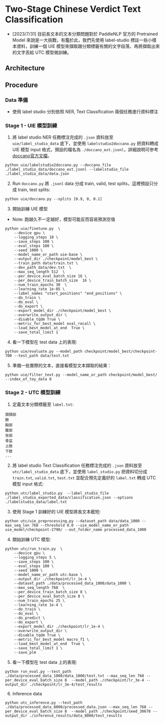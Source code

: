 # Two-Stage Chinese Verdict Text Classification

- [2023/7/31] 目前長文本的文本分類問題對於 PaddleNLP 官方的 Pretrained Model 來說是一大挑戰，有鑑於此，我們先使用 label-studio 標註一些小樣本資料，訓練一個 UIE 模型來擷取跟分類標籤有關的文字段落，再將擷取出來的文字丟給 UTC 模型做訓練。

## Architecture

## Procedure
### Data 準備
- 使用 label studio 分別依照 NER, Text Classification 兩個任務進行資料標注

### Stage 1 - UIE 模型訓練
1. 將 label studio NER 任務標注完成的 `.json` 資料放至 `uie/label_studio_data` 底下，並使用 `labelstudio2doccano.py` 把資料轉成 UIE 模型 input 格式，預設的檔名為 `./doccano_ext.jsonl`，詳細說明可参考 [doccano官方文檔](https://github.com/doccano/doccano)。

```
python uie/labelstudio2doccano.py --doccano_file ./label_studio_data/doccano_ext.jsonl --labelstudio_file ./label_studio_data/data.json
```

2. Run `doccano.py` 將 `.jsonl` data 分成 train, valid, test splits，這裡預設只分成 train, test splits:

```
python uie/doccano.py --splits [0.9, 0, 0.1]
```

3. 開始訓練 UIE 模型
- Note: 跑越久不一定越好，模型可能反而容易預測空值
```
python uie/finetune.py  \
    --device gpu \
    --logging_steps 10 \
    --save_steps 100 \
    --eval_steps 100 \
    --seed 1000 \
    --model_name_or_path uie-base \
    --output_dir ./checkpoint/model_best \
    --train_path data/train.txt \
    --dev_path data/dev.txt  \
    --max_seq_length 512  \
    --per_device_eval_batch_size 16 \
    --per_device_train_batch_size  16 \
    --num_train_epochs 30  \
    --learning_rate 1e-05 \
    --label_names "start_positions" "end_positions" \
    --do_train \
    --do_eval \
    --do_export \
    --export_model_dir ./checkpoint/model_best \
    --overwrite_output_dir \
    --disable_tqdm True \
    --metric_for_best_model eval_recall \
    --load_best_model_at_end  True \
    --save_total_limit 1 
```
4. 看一下模型在 test data 上的表現:
```
python uie/evaluate.py --model_path checkpoint/model_best/checkpoint-700 --test_path data/test.txt
```
5. 準備一些實際的文本，直接看模型文本擷取的結果：
```
python uie/filter_text.py --model_name_or_path checkpoint/model_best/ --index_of_toy_data 0
```

### Stage 2 - UTC 模型訓練
1. 定義文本分類標籤至 `label.txt`:

```
頭頸部
臉
胸部
腹部
背部
骨盆
上肢
下肢
...
```

2. 將 label studio Text Classification 任務標注完成的 `.json` 資料放至 `utc/label_studio_data` 底下，並使用 `label_studio.py` 把資料切分成 `train.txt`, `valid.txt`, `test.txt` 並配合預先定義好的 `label.txt` 轉成 UTC 模型 input 格式:

```
python utc/label_studio.py  --label_studio_file ./label_studio_exported_data/classification.json --options ./labelstudio_data/label.txt
```

3. 使用 Stage 1 訓練好的 UIE 模型將長文本截短:

```
python utc/uie_preprocessing.py --dataset_path data/data_1000 --max_seq_len 768 --threshold 0.0 --uie_model_name_or_path uie_model/checkpoint-2790/ --out_folder_name processed_data_1000
```

4. 開始訓練 UTC 模型:

```
python utc/run_train.py  \
    --device gpu \
    --logging_steps 5 \
    --save_steps 100 \
    --eval_steps 100 \
    --seed 1000 \
    --model_name_or_path utc-base \
    --output_dir ./checkpoint/lr_1e-4 \
    --dataset_path ./data/processed_data_1000/data_1000 \
    --max_seq_length 768  \
    --per_device_train_batch_size 8 \
    --per_device_eval_batch_size 8 \
    --num_train_epochs 25 \
    --learning_rate 1e-4 \
    --do_train \
    --do_eval \
    --do_predict \
    --do_export \
    --export_model_dir ./checkpoint/lr_1e-4 \
    --overwrite_output_dir \
    --disable_tqdm True \
    --metric_for_best_model macro_f1 \
    --load_best_model_at_end  True \
    --save_total_limit 1 \
    --save_plm 
```

5. 看一下模型在 test data 上的表現:

```
python run_eval.py --test_path ./data/processed_data_1000/data_1000/test.txt --max_seq_len 768 --per_device_eval_batch_size 8  --model_path ./checkpoint/lr_3e-4 --output_dir ./checkpoint/lr_3e-4/test_results
```

6. Inference data

```
python utc_inference.py --test_path ./data/processed_data_8000/processed_data.json --max_seq_len 768 --per_device_eval_batch_size 8  --model_path ./checkpoint/seed_30678 --output_dir ./inference_results/data_8000/test_results
```